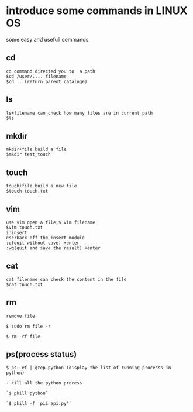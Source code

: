 # introduce some commands in LINUX OS
some easy and usefull commands
## cd
    cd command directed you to  a path
    $cd /user/.... filename
    $cd .. (return parent cataloge)

## ls 
    ls+filename can check how many files are in current path
    $ls
## mkdir
    mkdir+file build a file 
    $mkdir test_touch
## touch
    touch+file build a new file
    $touch touch.txt
## vim
    use vim open a file,$ vim filename
    $vim touch.txt
    i:insert
    esc:back off the insert module
    :q(quit without save) +enter
    :wq(quit and save the result) +enter
## cat
    cat filename can check the content in the file
    $cat touch.txt
## rm
    remove file
    
    $ sudo rm file -r

    $ rm -rf file


## ps(process status)
    $ ps -ef | grep python (display the list of running processs in python)

    - kill all the python process

    `$ pkill python`

    `$ pkill -f 'pii_api.py'`





    
